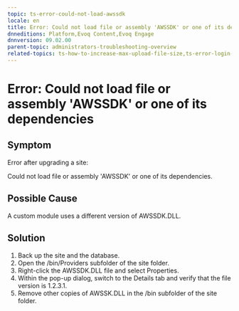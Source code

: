 ```yaml
---
topic: ts-error-could-not-load-awssdk
locale: en
title: Error: Could not load file or assembly 'AWSSDK' or one of its dependencies
dnneditions: Platform,Evoq Content,Evoq Engage
dnnversion: 09.02.00
parent-topic: administrators-troubleshooting-overview
related-topics: ts-how-to-increase-max-upload-file-size,ts-error-login-ip-filtering-is-currently-disabled,ts-error-another-user-has-taken-action-on-the-page,ts-error-unknown-server-tag-DNNComboBox,ts-error-sql-timeout,ts-error-argumentnullexception-after-move-upgrade,ts-install-missing-resources,ts-mixed-content-ssl,ts-broken-profile-image,ts-page-remains-in-draft,ts-unable-to-remove-page-redirect-urls,ts-site-theme-not-loading,ts-incomplete-content-localization,ts-missing-persona-bar
---
```


# Error: Could not load file or assembly 'AWSSDK' or one of its dependencies

## Symptom

Error after upgrading a site:

Could not load file or assembly 'AWSSDK' or one of its dependencies.

## Possible Cause

A custom module uses a different version of AWSSDK.DLL.

## Solution

1.  Back up the site and the database.
2.  Open the /bin/Providers subfolder of the site folder.
3.  Right-click the AWSSDK.DLL file and select Properties.
4.  Within the pop-up dialog, switch to the Details tab and verify that the file version is 1.2.3.1.
5.  Remove other copies of AWSSK.DLL in the /bin subfolder of the site folder.
